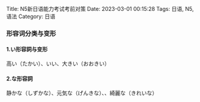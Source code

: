 Title: N5新日语能力考试考前对策
Date: 2023-03-01 00:15:28
Tags: 日语, N5, 语法
Category: 日语



### 形容词分类与变形

#### 1.い形容詞与变形

高い（たかい）、いい、大きい（おおきい）



#### 2.な形容詞

静かな（しずかな）、元気な（げんきな）、、綺麗な（きれいな）
